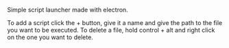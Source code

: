 Simple script launcher made with electron.

To add a script click the + button, give it a name and give the path to the file you want to be executed.
To delete a file, hold control + alt and right click on the one you want to delete.
